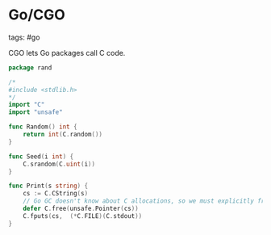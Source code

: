 # Go/CGO

tags: #go 

CGO lets Go packages call C code.

```go
package rand

/*
#include <stdlib.h>
*/
import "C"
import "unsafe"

func Random() int {
	return int(C.random())
}

func Seed(i int) {
	C.srandom(C.uint(i))
}

func Print(s string) {
	cs := C.CString(s)
	// Go GC doesn't know about C allocations, so we must explicitly free.
	defer C.free(unsafe.Pointer(cs))
	C.fputs(cs,  (*C.FILE)(C.stdout))
}
```

